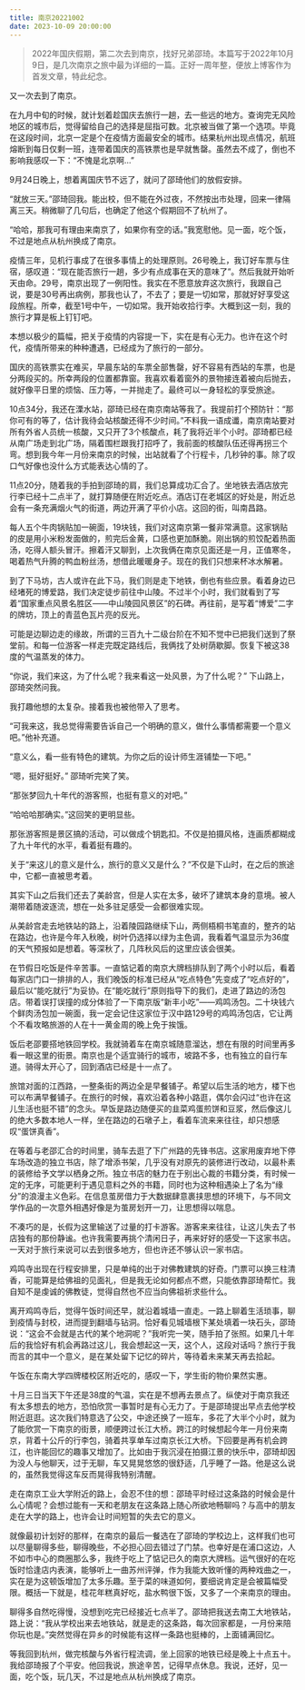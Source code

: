 ```yaml
---
title: 南京20221002
date: 2023-10-09 20:00:00
---
```


> 2022年国庆假期，第二次去到南京，找好兄弟邵琦。本篇写于2022年10月9日，是几次南京之旅中最为详细的一篇。正好一周年整，便放上博客作为首发文章，特此纪念。

又一次去到了南京。

在九月中旬的时候，就计划着趁国庆去旅行一趟，去一些远的地方。查询完无风险地区的城市后，觉得留给自己的选择是屈指可数。北京被当做了第一个选项。毕竟在这段时间，北京一定是个在疫情方面最安全的城市。结果杭州出现点情况，航班熔断到每日仅剩一班，连带着国庆的高铁票也是早就售罄。虽然去不成了，倒也不影响我感叹一下：“不愧是北京啊…”

9月24日晚上，想着离国庆节不远了，就问了邵琦他们的放假安排。

“就放三天。”邵琦回我。能出校，但不能在外过夜，不然按出市处理，回来一律隔离三天。稍微聊了几句后，也确定了他这个假期回不了杭州了。

“哈哈，那我可有理由来南京了，如果你有空的话。”我宽慰他。见一面，吃个饭，不过是地点从杭州换成了南京。

疫情三年，见机行事成了在很多事情上的处理原则。26号晚上，我订好车票与住宿，感叹道：“现在能否旅行一趟，多少有点成事在天的意味了”。然后我就开始听天由命。29号，南京出现了一例阳性。我实在不愿意放弃这次旅行，我跟自己说，要是30号再出病例，那我也认了，不去了；要是一切如常，那就好好享受这段旅程。所幸，截至1号中午，一切如常。我开始收拾行李。大概到这一刻，我的旅行才算是板上钉钉吧。

本想以极少的篇幅，把关于疫情的内容提一下，实在是有心无力。也许在这个时代，疫情所带来的种种遭遇，已经成为了旅行的一部分。

国庆的高铁票实在难买，早晨东站的车票全部售罄，好不容易有西站的车票，也是分两段买的。所幸两段的位置都靠窗。我喜欢看着窗外的景物接连着被向后抛去，就好像平日里的烦恼、压力等，一并抛走了。最终可以一身轻松的享受旅途。

10点34分，我还在溧水站，邵琦已经在南京南站等我了。我提前打个预防针：“那你可有的等了，估计我待会站核酸还得不少时间。”不料我一语成谶，南京南站要对所有外省人员统一核酸，又只开了3个核酸点，耗了我将近半个小时。邵琦都已经从南广场走到北广场，隔着围栏跟我打招呼了，我前面的核酸队伍还得再拐三个弯。想到我今年一月份来南京的时候，出站就看了个行程卡，几秒钟的事。除了叹口气好像也没什么方式能表达心情的了。

11点20分，随着我的手拍到邵琦的肩，我们总算成功汇合了。坐地铁去酒店放完行李已经十二点半了，就打算随便在附近吃点。酒店订在老城区的好处是，附近总会有一条充满烟火气的街道，两边开满了平价小店。这回的街，叫南昌路。

每人五个牛肉锅贴加一碗面，19块钱，我们对这南京第一餐非常满意。这家锅贴的皮是用小米粉发面做的，煎完后金黄，口感也更加酥脆。刚出锅的煎饺配着热面汤，吃得人额头冒汗。擦着汗又聊到，上次我俩在南京见面还是一月，正值寒冬，喝着热气升腾的鸭血粉丝汤，想借此暖暖身子。现在的我们只想来杯冰水解暑。

到了下马坊，古人或许在此下马，我们则是走下地铁，倒也有些应景。看着身边已经堵死的博爱路，我们决定徒步前往中山陵。不过半个小时，我们就看到了写着“国家重点风景名胜区——中山陵园风景区”的石碑。再往前，是写着“博爱”二字的牌坊，顶上的青蓝色瓦片亮的反光。

可能是边聊边走的缘故，所谓的三百九十二级台阶在不知不觉中已把我们送到了祭堂前。和每一位游客一样走完既定路线后，我俩找了处树荫歇脚。恢复下被这38度的气温蒸发的体力。

 “你说，我们来这，为了什么呢？我来看这一处风景，为了什么呢？” 下山路上，邵琦突然问我。

我打趣他想的太复杂。接着我也被他带入了思考。

“可我来这，我总觉得需要告诉自己一个明确的意义，做什么事情都需要一个意义吧。”他补充道。

“意义么，看一些有特色的建筑。为你之后的设计师生涯铺垫一下吧。” 

“嗯，挺好挺好。” 邵琦听完笑了笑。

“那张梦回九十年代的游客照，也挺有意义的对吧。”

“哈哈哈那确实。”这回笑的更明显些。

那张游客照是景区搞的活动，可以做成个钥匙扣。不仅是拍摄风格，连画质都糊成了九十年代的水平，看着挺有趣的。

关于“来这儿的意义是什么，旅行的意义又是什么？”不仅是下山时，在之后的旅途中，它都一直被思考着。

其实下山之后我们还去了美龄宫，但是人实在太多，破坏了建筑本身的意境。被人潮带着随波逐流，想在一处多驻足感受一会都很难实现。

从美龄宫走去地铁站的路上，沿着陵园路继续下山，两侧梧桐书笔直的，整齐的站在路边，也许是今年入秋晚，树叶仍选择以绿为主色调，我看着气温显示为36度的天气预报如是想着。等深秋了，几阵秋风后的这里应该会很美。

在节假日吃饭是件辛苦事。一直惦记着的南京大牌档排队到了两个小时以后，看着每家店门口一排排的人，我们晚饭的标准已经从“吃点特色”先变成了“吃点好的”，最后以“能吃就行”为妥协。在“能吃就行”原则指导下的我们，走进了路边的汤包店。带着误打误撞的成分体验了一下南京版“新丰小吃”——鸡鸣汤包。二十块钱六个鲜肉汤包加一碗面，我一定会记住这家位于汉中路129号的鸡鸣汤包店，它让两个不看攻略旅游的人在十一黄金周的晚上免于挨饿。

饭后老邵要搭地铁回学校。我就骑着车在南京城随意溜达，想在有限的时间里再多看一眼这里的街景。南京也是个适宜骑行的城市，坡路不多，也有独立的自行车道。骑得太开心了，回到酒店已经是十一点了。

旅馆对面的江西路，一整条街的两边全是早餐铺子。希望以后生活的地方，楼下也可以布满早餐铺子。在旅行的时候，喜欢沿着各种小路逛，偶尔会闪过“也许在这儿生活也挺不错”的念头。早饭是路边随便买的韭菜鸡蛋煎饼和豆浆，然后像这儿的绝大多数本地人一样，坐在路边的石墩子上，看着车流来来往往，却只想感叹“蛋饼真香”。

在等着与老邵汇合的时间里，骑车去逛了下广州路的先锋书店。这家用废弃地下停车场改造的独立书店，除了增添书架，几乎没有对原先的装修进行改动，以最朴素的装修给予文学以栖身之所。独立书店的魅力在于别出心裁的书籍分类，有时候一定的无序，可能更利于遇见意料之外的书籍，同时也为这种相遇染上了名为“缘分”的浪漫主义色彩。在信息茧房借力于大数据肆意裹挟思想的环境下，与不同文学作品的一次意外相遇好像是为茧房划开一刀，让思想得以喘息。

不凑巧的是，长假为这里输送了过量的打卡游客。游客来来往往，让这儿失去了书店独有的那份静谧。也许我需要再挑个清闲日子，再来好好的感受一下这家书店。一天对于旅行来说可以去到很多地方，但也许还不够认识一家书店。

鸡鸣寺出现在行程安排里，只是单纯的出于对佛教建筑的好奇。门票可以换三柱清香，可能算是给佛祖的见面礼，但是我无论如何都点不燃，只能依靠邵琦帮忙。我自知不是虔诚的佛教徒，觉得自然也不应当向佛祖祈求些什么。

离开鸡鸣寺后，觉得午饭时间还早，就沿着城墙一直走。一路上聊着生活琐事，聊到疫情与封校，进而提到翻墙与钻洞。恰好看见城墙根下某处填着一块石头，邵琦说：“这会不会就是古代的某个地洞呢？”我听完一笑，随手拍了张照。如果几十年后的我恰好有机会再路过这儿，我会想起这一天，这个人，这段对话吗？旅行于我而言的其中一个意义，是在某处留下记忆的碎片，等待着未来某天再去拾起。

午饭在东南大学四牌楼校区附近吃的，感叹一下，学生街的物价果然实惠。

十月三日当天下午还是38度的气温，实在是不想再去景点了。纵使对于南京我还有太多想去的地方，恐怕欣赏一事暂时是有心无力了。于是邵琦提出早点去他学校附近逛逛。这次我们特意选了公交，中途还换了一班车，多花了大半个小时，就为了能欣赏一下南京的街景，顺便跨过长江大桥。跨江的时候想起今年一月份来南京，背着十公斤的行李包，骑着共享单车过南京长江大桥。下回要是再有机会跨江，也许能回忆的趣事又增加了。比如由于我沉浸在拍摄江景的快乐中，邵琦却因为没人与他聊天，过于无聊，车又晃晃悠悠的很舒适，几乎睡了一路。他是这么说的，虽然我觉得这车反而晃得我特别清醒。

走在南京工业大学附近的路上，会忍不住的想：邵琦平时经过这条路的时候会是什么心情呢？会想过能有一天和老朋友在这条路上随心所欲地畅聊吗？与高中的朋友走在大学的路上，也许会让时间短暂的失去它的意义。

就像最初计划好的那样，在南京的最后一餐选在了邵琦的学校边上，这样我们也可以尽量聊得多些，聊得晚些，不必担心回去错过了门禁。也幸好是在浦口这边，人不如市中心的商圈那么多，我终于吃上了惦记已久的南京大牌档。运气很好的在吃饭时恰逢店内表演，能够听上一曲苏州评弹，作为我能大致听懂的两种戏曲之一，实在是为这顿饭增加了太多乐趣。至于菜的味道如何，要细说肯定是会被篇幅受限。概括一下就是，桂花年糕真好吃，盐水鸭很下饭，又多了一个来南京的理由。

聊得多自然吃得慢，没想到吃完已经接近七点半了。邵琦把我送去南工大地铁站，路上说：“我从学校出来去地铁站，就是走的这条路，每次回家都是，一月份来陪你玩也是。”突然觉得在异乡的时候能有这样一条路也挺棒的，上面铺满回忆。

等我回到杭州，做完核酸与外省行程流调，坐上回家的地铁已经是晚上十点五十。我给邵琦报了个平安。他回我说，旅途辛苦，记得早点休息。我说，还好，见一面，吃个饭，玩几天，不过是地点从杭州换成了南京。